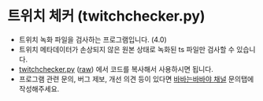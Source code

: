 # 트위치 체커 (twitchchecker.py)
- 트위치 녹화 파일을 검사하는 프로그램입니다. (4.0)
- 트위치 메타데이터가 손상되지 않은 원본 상태로 녹화된 ts 파일만 검사할 수 있습니다.
- [twitchchecker.py](https://github.com/nxwqwer/twitchchecker.py/blob/main/twitchchecker.py) ([raw](https://raw.githubusercontent.com/nxwqwer/twitchchecker/main/twitchchecker.py)) 에서 코드를 복사해서 사용하시면 됩니다.
- 프로그램 관련 문의, 버그 제보, 개선 의견 등이 있다면 [바바는바바야 채널](https://arca.live/b/nxwqwer) 문의탭에 작성해주세요.
